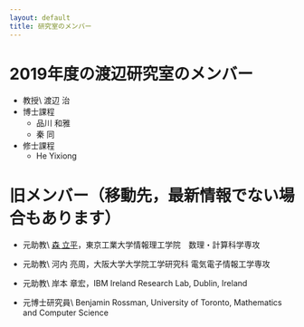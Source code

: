 ```yaml
---
layout: default
title: 研究室のメンバー
---
```


# 2019年度の渡辺研究室のメンバー

* 教授\\
  渡辺 治
* 博士課程
  * 品川 和雅
  * 秦 同
* 修士課程
  * He Yixiong

# 旧メンバー（移動先，最新情報でない場合もあります）

* 元助教\\
  [森 立平](https://q.c.titech.ac.jp/mori/)，東京工業大学情報理工学院　数理・計算科学専攻

* 元助教\\
  河内 亮周，大阪大学大学院工学研究科 電気電子情報工学専攻

* 元助教\\
  岸本 章宏，IBM Ireland Research Lab, Dublin, Ireland

* 元博士研究員\\
  Benjamin Rossman, University of Toronto, Mathematics and Computer Science
